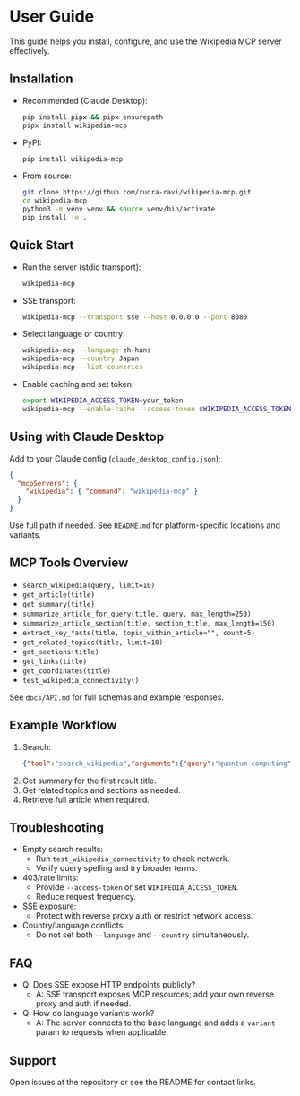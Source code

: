 # User Guide

This guide helps you install, configure, and use the Wikipedia MCP server effectively.

## Installation

- Recommended (Claude Desktop):
  ```bash
  pip install pipx && pipx ensurepath
  pipx install wikipedia-mcp
  ```
- PyPI:
  ```bash
  pip install wikipedia-mcp
  ```
- From source:
  ```bash
  git clone https://github.com/rudra-ravi/wikipedia-mcp.git
  cd wikipedia-mcp
  python3 -m venv venv && source venv/bin/activate
  pip install -e .
  ```

## Quick Start

- Run the server (stdio transport):
  ```bash
  wikipedia-mcp
  ```
- SSE transport:
  ```bash
  wikipedia-mcp --transport sse --host 0.0.0.0 --port 8080
  ```
- Select language or country:
  ```bash
  wikipedia-mcp --language zh-hans
  wikipedia-mcp --country Japan
  wikipedia-mcp --list-countries
  ```
- Enable caching and set token:
  ```bash
  export WIKIPEDIA_ACCESS_TOKEN=your_token
  wikipedia-mcp --enable-cache --access-token $WIKIPEDIA_ACCESS_TOKEN
  ```

## Using with Claude Desktop

Add to your Claude config (`claude_desktop_config.json`):
```json
{
  "mcpServers": {
    "wikipedia": { "command": "wikipedia-mcp" }
  }
}
```
Use full path if needed. See `README.md` for platform-specific locations and variants.

## MCP Tools Overview

- `search_wikipedia(query, limit=10)`
- `get_article(title)`
- `get_summary(title)`
- `summarize_article_for_query(title, query, max_length=250)`
- `summarize_article_section(title, section_title, max_length=150)`
- `extract_key_facts(title, topic_within_article="", count=5)`
- `get_related_topics(title, limit=10)`
- `get_sections(title)`
- `get_links(title)`
- `get_coordinates(title)`
- `test_wikipedia_connectivity()`

See `docs/API.md` for full schemas and example responses.

## Example Workflow

1. Search:
   ```json
   {"tool":"search_wikipedia","arguments":{"query":"quantum computing","limit":3}}
   ```
2. Get summary for the first result title.
3. Get related topics and sections as needed.
4. Retrieve full article when required.

## Troubleshooting

- Empty search results:
  - Run `test_wikipedia_connectivity` to check network.
  - Verify query spelling and try broader terms.
- 403/rate limits:
  - Provide `--access-token` or set `WIKIPEDIA_ACCESS_TOKEN`.
  - Reduce request frequency.
- SSE exposure:
  - Protect with reverse proxy auth or restrict network access.
- Country/language conflicts:
  - Do not set both `--language` and `--country` simultaneously.

## FAQ

- Q: Does SSE expose HTTP endpoints publicly?
  - A: SSE transport exposes MCP resources; add your own reverse proxy and auth if needed.
- Q: How do language variants work?
  - A: The server connects to the base language and adds a `variant` param to requests when applicable.

## Support

Open issues at the repository or see the README for contact links.
